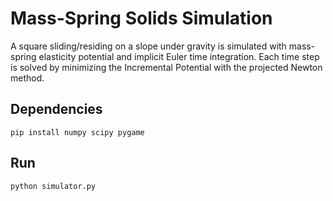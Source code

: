 # Mass-Spring Solids Simulation

A square sliding/residing on a slope under gravity is simulated with mass-spring elasticity potential and implicit Euler time integration.
Each time step is solved by minimizing the Incremental Potential with the projected Newton method.

## Dependencies
```
pip install numpy scipy pygame
```

## Run
```
python simulator.py
```